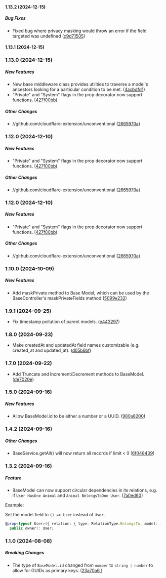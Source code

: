 #### 1.13.2 (2024-12-15)

##### Bug Fixes

*  Fixed bug where privacy masking would throw an error if the field targeted was undefined ([c9d71505](https://github.com/cloudflare-extension/unconventional/commit/c9d715057a6894449720290591c8f714adecce53))

#### 1.13.1 (2024-12-15)

### 1.13.0 (2024-12-15)

##### New Features

*  New base middleware class provides utilities to traverse a model's ancestors looking for a particular condition to be met. ([4acbdfd1](https://github.com/cloudflare-extension/unconventional/commit/4acbdfd141172bb0daee27f276aee6e9145f4da3))
*  "Private" and "System" flags in the prop decorator now support functions. ([427f00bb](https://github.com/cloudflare-extension/unconventional/commit/427f00bbd3cf4f5ad16783e46aefc793862d8976))

##### Other Changes

* //github.com/cloudflare-extension/unconventional ([2665970a](https://github.com/cloudflare-extension/unconventional/commit/2665970aeb772143d728d189b6e9e573583f8494))

### 1.12.0 (2024-12-10)

##### New Features

*  "Private" and "System" flags in the prop decorator now support functions. ([427f00bb](https://github.com/cloudflare-extension/unconventional/commit/427f00bbd3cf4f5ad16783e46aefc793862d8976))

##### Other Changes

* //github.com/cloudflare-extension/unconventional ([2665970a](https://github.com/cloudflare-extension/unconventional/commit/2665970aeb772143d728d189b6e9e573583f8494))

### 1.12.0 (2024-12-10)

##### New Features

*  "Private" and "System" flags in the prop decorator now support functions. ([427f00bb](https://github.com/cloudflare-extension/unconventional/commit/427f00bbd3cf4f5ad16783e46aefc793862d8976))

##### Other Changes

* //github.com/cloudflare-extension/unconventional ([2665970a](https://github.com/cloudflare-extension/unconventional/commit/2665970aeb772143d728d189b6e9e573583f8494))

### 1.10.0 (2024-10-09)

##### New Features

*  Add maskPrivate method to Base Model, which can be used by the BaseController's maskPrivateFields method ([5099e232](https://github.com/cloudflare-extension/unconventional/commit/5099e23276f367dad26320e3a09064875bf32f23))

### 1.9.1 (2024-09-25)

*  Fix timestamp pollution of parent models. ([e443297](https://github.com/cloudflare-extension/unconventional/commit/e443297f97cee4597989efa7437417495bff5887))

### 1.8.0 (2024-09-23)

*  Make createdAt and updatedAt field names customizable (e.g. created_at and updated_at). ([d05b6bf](https://github.com/cloudflare-extension/unconventional/commit/d05b6bf152baaf3f411c2e87cdff9749a8ba4621))

### 1.7.0 (2024-09-22)

*  Add Truncate and Increment/Decrement methods to BaseModel. ([de7020e](https://github.com/cloudflare-extension/unconventional/commit/de7020e3acafd7385ff50bf47b186abac8b4962e))

### 1.5.0 (2024-09-16)

##### New Features

*  Allow BaseModel.id to be either a number or a UUID. ([980a8200](https://github.com/cloudflare-extension/unconventional/commit/980a82009cd48280c1a43fa5de85d2b27244c5ab))

### 1.4.2 (2024-09-16)

##### Other Changes

*  BaseService.getAll() will now return all records if limit < 0 ([6f048439](https://github.com/cloudflare-extension/unconventional/commit/6f048439c96e43127c6d99abb83039db2ac63452))

### 1.3.2 (2024-09-16)

##### Feature

*  BaseModel can now support circular dependencies in its relations, e.g. if `User HasOne Animal` and `Animal BelongsToOne User`. ([7a0ed60](https://github.com/cloudflare-extension/unconventional/commit/7a0ed609c64c227436595623ecde7c3c4162b415))

Example: 

Set the model field to `() => User` instead of `User`.
```typescript
@prop<typeof User>({ relation: { type: RelationType.BelongsTo, model: () => User, from: "user_id", to: "id" } })
  public owner?: User;
```

### 1.1.0 (2024-08-08)

##### Breaking Changes

*  The type of `BaseModel.id` changed from `number` to `string | number` to allow for GUIDs as primary keys. ([23a70a6
](https://github.com/cloudflare-extension/unconventional/commit/23a70a6d52cada8e6451b69d74ccdaf120faa3b5))
